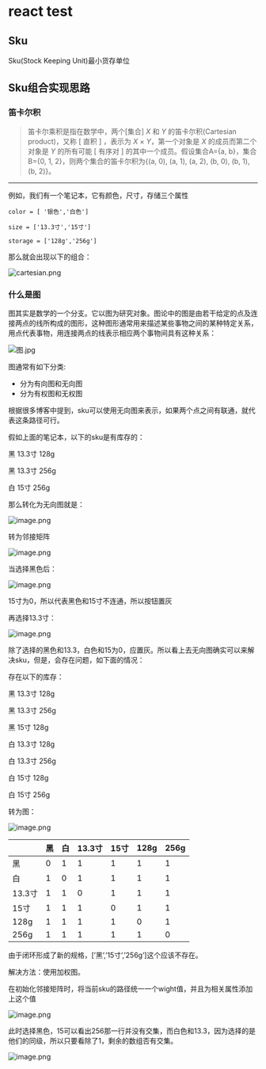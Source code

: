 # react test


## Sku
Sku(Stock Keeping Unit)最小货存单位

## Sku组合实现思路

### 笛卡尔积

> 笛卡尔乘积是指在数学中，两个[集合] *X* 和 *Y* 的笛卡尔积(Cartesian product)，又称 [ 直积 ] ，表示为 *X* × *Y*，第一个对象是 *X* 的成员而第二个对象是 *Y* 的所有可能 [ 有序对 ] 的其中一个成员。假设集合A={a, b}，集合B={0, 1, 2}，则两个集合的笛卡尔积为{(a, 0), (a, 1), (a, 2), (b, 0), (b, 1), (b, 2)}。
>

---

例如，我们有一个笔记本，它有颜色，尺寸，存储三个属性

```tsx
color = [ '银色','白色']

size = ['13.3寸','15寸']

storage = ['128g','256g']
```

那么就会出现以下的组合：

![cartesian.png](https://s2.loli.net/2022/01/11/NUvCBaoIMLbYq12.png)



### 什么是图

图其实是数学的一个分支。它以图为研究对象。图论中的图是由若干给定的点及连接两点的线所构成的图形，这种图形通常用来描述某些事物之间的某种特定关系，用点代表事物，用连接两点的线表示相应两个事物间具有这种关系：

![图.jpg](https://i.loli.net/2020/06/21/aK6qZJw2Odm1Q9u.jpg)

图通常有如下分类:

- 分为有向图和无向图
- 分为有权图和无权图

根据很多博客中提到，sku可以使用无向图来表示，如果两个点之间有联通，就代表这条路径可行。

假如上面的笔记本，以下的sku是有库存的：

黑 13.3寸 128g

黑 13.3寸 256g

白 15寸 256g

那么转化为无向图就是：

![image.png](https://s2.loli.net/2022/01/12/CIhbEpDZyu1JmtA.png)

转为邻接矩阵

![image.png](https://s2.loli.net/2022/01/12/HoN6hSy9xTzBdCa.png)

当选择黑色后：

![image.png](https://s2.loli.net/2022/01/12/hYTHsyEGMP5j3fc.png)

15寸为0，所以代表黑色和15寸不连通，所以按钮置灰

再选择13.3寸：

![image.png](https://s2.loli.net/2022/01/12/chOY6aGepLAQ3NJ.png)

除了选择的黑色和13.3，白色和15为0，应置灰。所以看上去无向图确实可以来解决sku，但是，会存在问题，如下面的情况：

存在以下的库存：

黑 13.3寸 128g

黑 13.3寸 256g

黑 15寸 128g

白 13.3寸 128g

白 13.3寸 256g

白 15寸 128g

白 15寸 256g

转为图：

![image.png](https://s2.loli.net/2022/01/12/xDZawRhiAKkBcyL.png)

|  | 黑 | 白 | 13.3寸 | 15寸 | 128g | 256g |
| --- | --- | --- | :-- | --- | --- | --- |
| 黑 | 0 | 1 | 1 | 1 | 1 | 1 |
| 白 | 1 | 0 | 1 | 1 | 1 | 1 |
| 13.3寸 | 1 | 1 | 0 | 1 | 1 | 1 |
| 15寸 | 1 | 1 | 1 | 0 | 1 | 1 |
| 128g | 1 | 1 | 1 | 1 | 0 | 1 |
| 256g | 1 | 1 | 1 | 1 | 1 | 0 |

由于闭环形成了新的规格，[’黑’,’15寸’,’256g’]这个应该不存在。



解决方法：使用加权图。

在初始化邻接矩阵时，将当前sku的路径统一一个wight值，并且为相关属性添加上这个值

![image.png](https://s2.loli.net/2022/01/12/rdpqsLTJF4h3GP1.png)

此时选择黑色，15可以看出256那一行并没有交集，而白色和13.3，因为选择的是他们的同级，所以只要看除了1，剩余的数组否有交集。

![image.png](https://s2.loli.net/2022/01/12/IreA3c6Ff4mbRk7.png)







